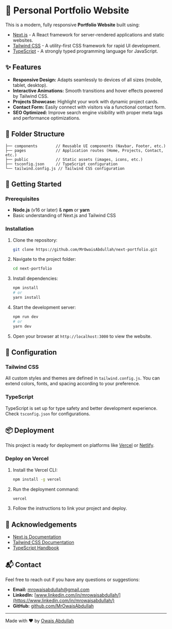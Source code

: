 # 🚀 Personal Portfolio Website

This is a modern, fully responsive **Portfolio Website** built using:

- [Next.js](https://nextjs.org/) - A React framework for server-rendered applications and static websites.
- [Tailwind CSS](https://tailwindcss.com/) - A utility-first CSS framework for rapid UI development.
- [TypeScript](https://www.typescriptlang.org/) - A strongly typed programming language for JavaScript.

## ✨ Features

- **Responsive Design:** Adapts seamlessly to devices of all sizes (mobile, tablet, desktop).
- **Interactive Animations:** Smooth transitions and hover effects powered by Tailwind CSS.
- **Projects Showcase:** Highlight your work with dynamic project cards.
- **Contact Form:** Easily connect with visitors via a functional contact form.
- **SEO Optimized:** Improve search engine visibility with proper meta tags and performance optimizations.

## 📂 Folder Structure

```
├── components        // Reusable UI components (Navbar, Footer, etc.)
├── pages             // Application routes (Home, Projects, Contact, etc.)
├── public            // Static assets (images, icons, etc.)
├── tsconfig.json     // TypeScript configuration
└── tailwind.config.js // Tailwind CSS configuration
```

## 🚀 Getting Started

### Prerequisites

- **Node.js** (v16 or later) & **npm** or **yarn**
- Basic understanding of Next.js and Tailwind CSS

### Installation

1. Clone the repository:
   ```bash
   git clone https://github.com/MrOwaisAbdullah/next-portfolio.git
   ```

2. Navigate to the project folder:
   ```bash
   cd next-portfolio
   ```

3. Install dependencies:
   ```bash
   npm install
   # or
   yarn install
   ```

4. Start the development server:
   ```bash
   npm run dev
   # or
   yarn dev
   ```

5. Open your browser at `http://localhost:3000` to view the website.

## 🔧 Configuration

### Tailwind CSS
All custom styles and themes are defined in `tailwind.config.js`. You can extend colors, fonts, and spacing according to your preference.

### TypeScript
TypeScript is set up for type safety and better development experience. Check `tsconfig.json` for configurations.

## 📦 Deployment

This project is ready for deployment on platforms like [Vercel](https://vercel.com/) or [Netlify](https://www.netlify.com/).

### Deploy on Vercel

1. Install the Vercel CLI:
   ```bash
   npm install -g vercel
   ```

2. Run the deployment command:
   ```bash
   vercel
   ```

3. Follow the instructions to link your project and deploy.

## 🙌 Acknowledgements

- [Next.js Documentation](https://nextjs.org/docs)
- [Tailwind CSS Documentation](https://tailwindcss.com/docs)
- [TypeScript Handbook](https://www.typescriptlang.org/docs/)

## 📬 Contact

Feel free to reach out if you have any questions or suggestions:

- **Email:** [mrowaisabdullah@gmail.com](mailto:mrowaisabdullah@gmail.com)
- **LinkedIn:** [www.linkedin.com/in/mrowaisabdullah/](https://www.linkedin.com/in/mrowaisabdullah/)
- **GitHub:** [github.com/MrOwaisAbdullah](https://github.com/MrOwaisAbdullah)

---

Made with ❤️ by [Owais Abdullah](https://next-portfolio-sand-one.vercel.app/)
